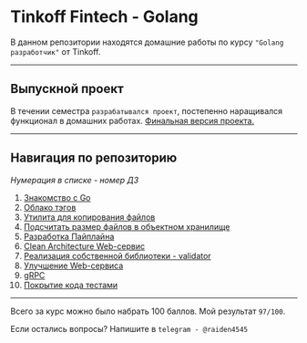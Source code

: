 # Tinkoff Fintech - Golang

В данном репозитории находятся домашние работы по курсу `"Golang разработчик"` от Tinkoff.

---
## Выпускной проект
В течении семестра `разрабатывался проект`, постепенно наращивался функционал в домашних работах. 
[Финальная версия проекта.](https://github.com/OkDenAl/tinkoff-go-course-2023/tree/main/lesson10/homework)

---
## Навигация по репозиторию
*Нумерация в списке - номер ДЗ*


1. [Знакомство с Go](https://github.com/OkDenAl/tinkoff-go-course-2023/blob/main/lesson1/homework/Readme.md)
2. [Облако тэгов](https://github.com/OkDenAl/tinkoff-go-course-2023/blob/main/lesson2/homework/Readme.md)
3. [Утилита для копирования файлов](https://github.com/OkDenAl/tinkoff-go-course-2023/blob/main/lesson3/homework/README.md)
4. [Подсчитать размер файлов в объектном хранилище](https://github.com/OkDenAl/tinkoff-go-course-2023/blob/main/lesson4/homework/README.md)
5. [Разработка Пайплайна](https://github.com/OkDenAl/tinkoff-go-course-2023/blob/main/lesson5/homework/readme.md)
6. [Clean Architecture Web-сервис](https://github.com/OkDenAl/tinkoff-go-course-2023/blob/main/lesson6/homework/readme.md)
7. [Реализация собственной библиотеки - validator](https://github.com/OkDenAl/tinkoff-go-course-2023/blob/main/lesson7/homework/README.md)
8. [Улучшение Web-сервиса](https://github.com/OkDenAl/tinkoff-go-course-2023/blob/main/lesson8/homework/readme.md)
9. [gRPC](https://github.com/OkDenAl/tinkoff-go-course-2023/blob/main/lesson9/homework/readme.md)
10. [Покрытие кода тестами](https://github.com/OkDenAl/tinkoff-go-course-2023/blob/main/lesson10/homework/readme.md)

---

Всего за курс можно было набрать 100 баллов. Мой результат `97/100`.

Если остались вопросы? Напишите в `telegram - @raiden4545`
